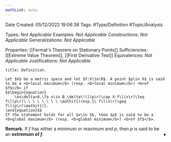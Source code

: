 ```yaml
---
mathLink: auto
---
```


<div class="topSpace"></div>

Date Created: 05/12/2022 19:06:38
Tags: #Type/Definition #Topic/Analysis

Types: <i>Not Applicable</i>
Examples: <i>Not Applicable</i>
Constructions: <i>Not Applicable</i>
Generalizations: <i>Not Applicable</i>

Properties: [[Fermat's Theorem on Stationary Points]]
Sufficiencies: [[Extreme Value Theorem]], [[First Derivative Test]]
Equivalences: <i>Not Applicable</i>
Justifications: <i>Not Applicable</i>

``` ad-Definition
title: Definition.

Let $X$ be a metric space and let $f:X\to\R$. A point $p\in X$ is said to be a <b>local maximum</b> (resp. <b>local minimum</b>) <b>of $f$</b> if
$$\begin{equation}
    \ex\delta>0,\fa x\in B_\delta\!\l(p\r)\cap X:f\l(x\r)\leq f\l(p\r)\ \ \ \ \ \ \ \ \mathit{(resp.}\ f\l(x\r)\geq f\l(p\r)\mathit{)}.
\end{equation}$$
If the statement holds for all $x\in X$, then $p$ is said to be a <b>global maximum</b> (resp. <b>global minimum</b>) <b>of $f$</b>.

```

<b>Remark.</b> If $f$ has either a minimum or maximum and $p$, then $p$ is said to be an <b>extremum of $f$</b>.<span style="float:right;">$\blacklozenge$</span>
